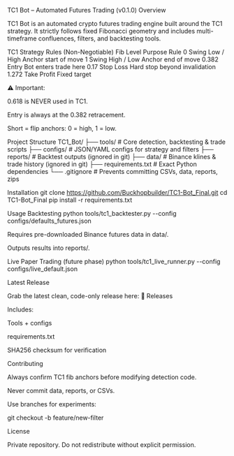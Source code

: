 TC1 Bot – Automated Futures Trading (v0.1.0)
Overview

TC1 Bot is an automated crypto futures trading engine built around the TC1 strategy.
It strictly follows fixed Fibonacci geometry and includes multi-timeframe confluences, filters, and backtesting tools.

TC1 Strategy Rules (Non-Negotiable)
Fib Level	Purpose	Rule
0	Swing Low / High	Anchor start of move
1	Swing High / Low	Anchor end of move
0.382	Entry	Bot enters trade here
0.17	Stop Loss	Hard stop beyond invalidation
1.272	Take Profit	Fixed target

⚠ Important:

0.618 is NEVER used in TC1.

Entry is always at the 0.382 retracement.

Short = flip anchors: 0 = high, 1 = low.

Project Structure
TC1_Bot/
├── tools/          # Core detection, backtesting & trade scripts
├── configs/        # JSON/YAML configs for strategy and filters
├── reports/        # Backtest outputs (ignored in git)
├── data/           # Binance klines & trade history (ignored in git)
├── requirements.txt # Exact Python dependencies
└── .gitignore      # Prevents committing CSVs, data, reports, zips

Installation
git clone https://github.com/Buckhopbuilder/TC1-Bot_Final.git
cd TC1-Bot_Final
pip install -r requirements.txt

Usage
Backtesting
python tools/tc1_backtester.py --config configs/defaults_futures.json


Requires pre-downloaded Binance futures data in data/.

Outputs results into reports/.

Live Paper Trading (future phase)
python tools/tc1_live_runner.py --config configs/live_default.json

Latest Release

Grab the latest clean, code-only release here:
🔗 Releases

Includes:

Tools + configs

requirements.txt

SHA256 checksum for verification

Contributing

Always confirm TC1 fib anchors before modifying detection code.

Never commit data, reports, or CSVs.

Use branches for experiments:

git checkout -b feature/new-filter

License

Private repository.
Do not redistribute without explicit permission.
